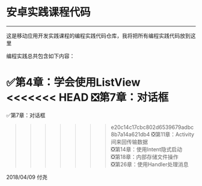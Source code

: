 # 安卓实践课程代码

---

这是移动应用开发实践课程的编程实践代码仓库，我将把所有编程实践代码放到这里

编程实践总共包含如下内容：

✅第4章：学会使用ListView  
<<<<<<< HEAD
❎第7章：对话框  
=======
✅第7章：对话框  
>>>>>>> e20c14c17cbc802d6539679adbc8b7a14a621db4
❎第11章：Activity间来回传输数据  
❎第14章：使用Intent隐式启动  
❎第18章：内部存储文件操作  
❎第26章：使用Handler处理消息  

2018/04/09
付尧
